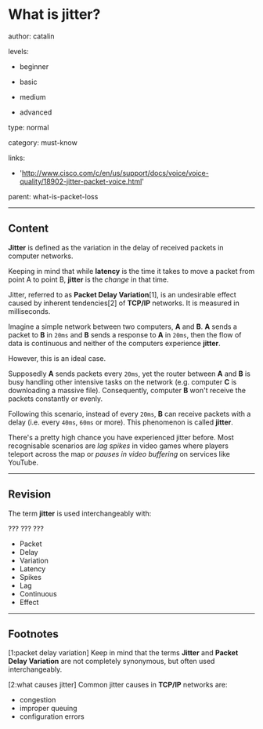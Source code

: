 # What is jitter?
author: catalin

levels:

  - beginner

  - basic

  - medium

  - advanced

type: normal

category: must-know

links:

  - 'http://www.cisco.com/c/en/us/support/docs/voice/voice-quality/18902-jitter-packet-voice.html'

parent: what-is-packet-loss

---
## Content

**Jitter** is defined as the variation in the delay of received packets in computer networks.

Keeping in mind that while **latency** is the time it takes to move a packet from point A to point B, **jitter** is the *change* in that time.

Jitter, referred to as **Packet Delay Variation**[1], is an undesirable effect caused by inherent tendencies[2] of **TCP/IP** networks. It is measured in milliseconds.

Imagine a simple network between two computers, **A** and **B**. **A** sends a packet to **B** in `20ms` and **B** sends a response to **A** in `20ms`, then the flow of data is continuous and neither of the computers experience **jitter**.

However, this is an ideal case.

Supposedly **A** sends packets every `20ms`, yet the router between **A** and **B** is busy handling other intensive tasks on the network (e.g. computer **C** is downloading a massive file). Consequently, computer **B** won't receive the packets constantly or evenly.

Following this scenario, instead of every `20ms`, **B** can receive packets with a delay (i.e. every `40ms`, `60ms` or more). This phenomenon is called **jitter**.

There's a pretty high chance you have experienced jitter before. Most recognisable scenarios are *lag spikes* in video games where players teleport across the map or *pauses in video buffering* on services like YouTube.


---
## Revision

The term **jitter** is used interchangeably with:

??? ??? ???

* Packet
* Delay
* Variation
* Latency
* Spikes
* Lag
* Continuous
* Effect

---
## Footnotes

[1:packet delay variation]
Keep in mind that the terms **Jitter** and **Packet Delay Variation** are not completely synonymous, but often used interchangeably.

[2:what causes jitter]
Common jitter causes in **TCP/IP** networks are:
 - congestion
 - improper queuing
 - configuration errors
